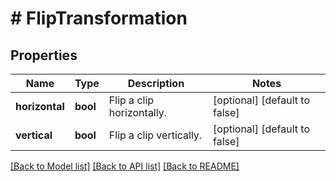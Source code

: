 # # FlipTransformation

## Properties

Name | Type | Description | Notes
------------ | ------------- | ------------- | -------------
**horizontal** | **bool** | Flip a clip horizontally. | [optional] [default to false]
**vertical** | **bool** | Flip a clip vertically. | [optional] [default to false]

[[Back to Model list]](../../README.md#models) [[Back to API list]](../../README.md#endpoints) [[Back to README]](../../README.md)
